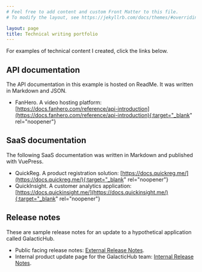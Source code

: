 ```yaml
---
# Feel free to add content and custom Front Matter to this file.
# To modify the layout, see https://jekyllrb.com/docs/themes/#overriding-theme-defaults

layout: page
title: Technical writing portfolio
---
```


For examples of technical content I created, click the links below.

## API documentation
The API documentation in this example is hosted on ReadMe. It was written in Markdown and JSON.

* FanHero. A video hosting platform: [https://docs.fanhero.com/reference/api-introduction](https://docs.fanhero.com/reference/api-introduction){:target="_blank" rel="noopener"}

## SaaS documentation
The following SaaS documentation was written in Markdown and published with VuePress.

* QuickReg. A product registration solution: [https://docs.quickreg.me/](https://docs.quickreg.me/){:target="_blank" rel="noopener"}
* QuickInsight. A customer analytics application: [https://docs.quickinsight.me/](https://docs.quickinsight.me/){:target="_blank" rel="noopener"}

## Release notes
These are sample release notes for an update to a hypothetical application called GalacticHub.

* Public facing release notes: [External Release Notes](/external-release-notes.md).
* Internal product update page for the GalacticHub team: [Internal Release Notes](/internal-release-notes.md).